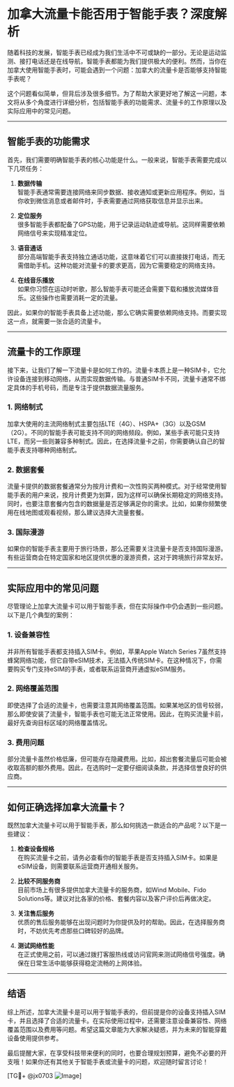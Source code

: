 # 加拿大流量卡能否用于智能手表？深度解析

随着科技的发展，智能手表已经成为我们生活中不可或缺的一部分。无论是运动监测、接打电话还是在线导航，智能手表都能为我们提供极大的便利。然而，当你在加拿大使用智能手表时，可能会遇到一个问题：加拿大的流量卡是否能够支持智能手表呢？

这个问题看似简单，但背后涉及很多细节。为了帮助大家更好地了解这一问题，本文将从多个角度进行详细分析，包括智能手表的功能需求、流量卡的工作原理以及实际应用中的常见问题。

---

## 智能手表的功能需求

首先，我们需要明确智能手表的核心功能是什么。一般来说，智能手表需要完成以下几项任务：

1. **数据传输**  
   智能手表通常需要连接网络来同步数据、接收通知或更新应用程序。例如，当你收到微信消息或者邮件时，手表需要通过网络获取信息并显示出来。

2. **定位服务**  
   很多智能手表都配备了GPS功能，用于记录运动轨迹或导航。这同样需要依赖网络信号来实现精准定位。

3. **语音通话**  
   部分高端智能手表支持独立通话功能，这意味着它们可以直接拨打电话，而无需借助手机。这种功能对流量卡的要求更高，因为它需要稳定的网络支持。

4. **在线音乐播放**  
   如果你习惯在运动时听歌，那么智能手表可能还会需要下载和播放流媒体音乐。这些操作也需要消耗一定的流量。

因此，如果你的智能手表具备上述功能，那么它确实需要依赖网络支持。而要实现这一点，就需要一张合适的流量卡。

---

## 流量卡的工作原理

接下来，让我们了解一下流量卡是如何工作的。流量卡本质上是一种SIM卡，它允许设备连接到移动网络，从而实现数据传输。与普通SIM卡不同，流量卡通常不绑定具体的手机号码，而是专注于提供数据流量服务。

### 1. 网络制式
加拿大使用的主流网络制式主要包括LTE（4G）、HSPA+（3G）以及GSM（2G）。不同的智能手表可能支持不同的网络频段。例如，某些手表可能只支持LTE，而另一些则兼容多种制式。因此，在选择流量卡之前，你需要确认自己的智能手表支持哪种网络制式。

### 2. 数据套餐
流量卡提供的数据套餐通常分为按月计费和一次性购买两种模式。对于经常使用智能手表的用户来说，按月计费更为划算，因为这样可以确保长期稳定的网络支持。同时，也要注意套餐内包含的数据量是否足够满足你的需求。比如，如果你频繁使用在线地图或观看视频，那么建议选择大流量套餐。

### 3. 国际漫游
如果你的智能手表主要用于旅行场景，那么还需要关注流量卡是否支持国际漫游。有些运营商会在特定国家和地区提供优惠的漫游资费，这对于跨境旅行非常友好。

---

## 实际应用中的常见问题

尽管理论上加拿大流量卡可以用于智能手表，但在实际操作中仍会遇到一些问题。以下是几个典型的案例：

### 1. 设备兼容性
并非所有智能手表都支持插入SIM卡。例如，苹果Apple Watch Series 7虽然支持蜂窝网络功能，但它自带eSIM技术，无法插入传统SIM卡。在这种情况下，你需要购买专门支持eSIM的手表，或者联系运营商开通虚拟eSIM服务。

### 2. 网络覆盖范围
即使选择了合适的流量卡，也需要注意其网络覆盖范围。如果某地区的信号较弱，那么即使安装了流量卡，智能手表也可能无法正常使用。因此，在购买流量卡前，最好先查询目标区域的网络覆盖情况。

### 3. 费用问题
部分流量卡虽然价格低廉，但可能存在隐藏费用。比如，超出套餐流量后可能会被收取高额的额外费用。因此，在选购时一定要仔细阅读条款，并选择信誉良好的供应商。

---

## 如何正确选择加拿大流量卡？

既然加拿大流量卡可以用于智能手表，那么如何挑选一款适合的产品呢？以下是一些建议：

1. **检查设备规格**  
   在购买流量卡之前，请务必查看你的智能手表是否支持插入SIM卡。如果是eSIM设备，则需要联系运营商开通相关服务。

2. **比较不同服务商**  
   目前市场上有很多提供加拿大流量卡的服务商，如Wind Mobile、Fido Solutions等。建议对比各家的价格、套餐内容以及客户评价后再做决定。

3. **关注售后服务**  
   优质的售后服务能够在出现问题时为你提供及时的帮助。因此，在选择服务商时，不妨优先考虑那些口碑较好的品牌。

4. **测试网络性能**  
   在正式使用之前，可以通过拨打客服热线或访问官网来测试网络信号强度。确保在日常生活中能够获得稳定流畅的上网体验。

---

## 结语

综上所述，加拿大流量卡是可以用于智能手表的，但前提是你的设备支持插入SIM卡，并且选择了合适的流量卡。在实际使用过程中，还需要注意设备兼容性、网络覆盖范围以及费用等问题。希望这篇文章能为大家解决疑惑，并为未来的智能穿戴设备使用提供参考。

最后提醒大家，在享受科技带来便利的同时，也要合理规划预算，避免不必要的开支哦！如果你还有其他关于智能手表或流量卡的问题，欢迎随时留言讨论！

[TG💪+ @jx0703 ![Image](https://github.com/user-attachments/assets/dbca1d08-cadb-493c-b0ec-ad6f7a83f270)]